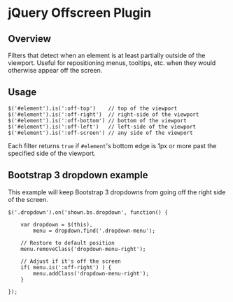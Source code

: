 jQuery Offscreen Plugin
=======================

## Overview

Filters that detect when an element is at least partially outside of the viewport. Useful for repositioning
menus, tooltips, etc. when they would otherwise appear off the screen.

## Usage

    $('#element').is(':off-top')    // top of the viewport
    $('#element').is(':off-right')  // right-side of the viewport
    $('#element').is(':off-bottom') // bottom of the viewport
    $('#element').is(':off-left')   // left-side of the viewport
    $('#element').is(':off-screen') // any side of the viewport

Each filter returns `true` if `#element`'s bottom edge is 1px or more past the specified side of the viewport.

## Bootstrap 3 dropdown example

This example will keep Bootstrap 3 dropdowns from going off the right side of the screen.

    $('.dropdown').on('shown.bs.dropdown', function() {

        var dropdown = $(this),
            menu = dropdown.find('.dropdown-menu');

        // Restore to default position
        menu.removeClass('dropdown-menu-right');

        // Adjust if it's off the screen
        if( menu.is(':off-right') ) {
            menu.addClass('dropdown-menu-right');
        }

    });